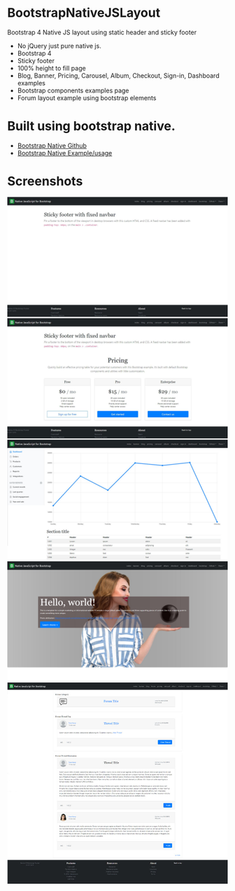 # BootstrapNativeJSLayout
Bootstrap 4 Native JS layout using static header and sticky footer
* No jQuery just pure native js.
* Bootstrap 4
* Sticky footer 
* 100% height to fill page
* Blog, Banner, Pricing, Carousel, Album, Checkout, Sign-in, Dashboard examples
* Bootstrap components examples page
* Forum layout example using bootstrap elements

# Built using bootstrap native. 
* [Bootstrap Native Github](https://github.com/thednp/bootstrap.native)
* [Bootstrap Native Example/usage](http://thednp.github.io/bootstrap.native/)

# Screenshots
![Sticky Footer Static Nav](https://raw.githubusercontent.com/MrRedBeard/BootstrapNativeJSLayout/master/screenshots/1.JPG)
![Pricing Layout Example](https://raw.githubusercontent.com/MrRedBeard/BootstrapNativeJSLayout/master/screenshots/2.JPG)
![Dashboard Example](https://raw.githubusercontent.com/MrRedBeard/BootstrapNativeJSLayout/master/screenshots/3.JPG)
![Banner Example](https://raw.githubusercontent.com/MrRedBeard/BootstrapNativeJSLayout/master/screenshots/4.jpg)
![Forum Example](https://raw.githubusercontent.com/MrRedBeard/BootstrapNativeJSLayout/master/screenshots/5.jpg)
